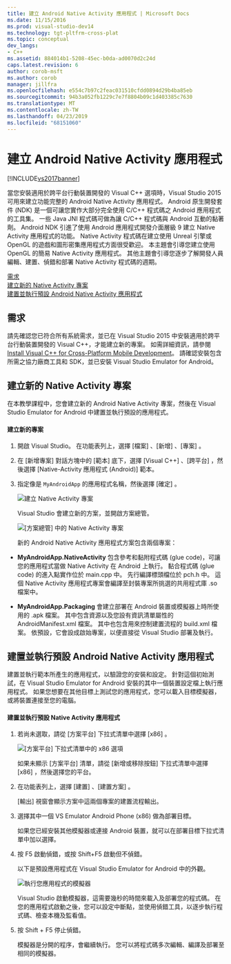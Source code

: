 ```yaml
---
title: 建立 Android Native Activity 應用程式 | Microsoft Docs
ms.date: 11/15/2016
ms.prod: visual-studio-dev14
ms.technology: tgt-pltfrm-cross-plat
ms.topic: conceptual
dev_langs:
- C++
ms.assetid: 884014b1-5208-45ec-b0da-ad0070d2c24d
caps.latest.revision: 6
author: corob-msft
ms.author: corob
manager: jillfra
ms.openlocfilehash: e554c7b97c2feac031510cfdd0894d29b4ba85eb
ms.sourcegitcommit: 94b3a052fb1229c7e7f8804b09c1d403385c7630
ms.translationtype: MT
ms.contentlocale: zh-TW
ms.lasthandoff: 04/23/2019
ms.locfileid: "68151060"
---
```

# <a name="create-an-android-native-activity-app"></a>建立 Android Native Activity 應用程式
[!INCLUDE[vs2017banner](../includes/vs2017banner.md)]

當您安裝適用於跨平台行動裝置開發的 Visual C++ 選項時，Visual Studio 2015 可用來建立功能完整的 Android Native Activity 應用程式。 Android 原生開發套件 (NDK) 是一個可讓您實作大部分完全使用 C/C++ 程式碼之 Android 應用程式的工具集。 一些 Java JNI 程式碼可做為讓 C/C++ 程式碼與 Android 互動的黏著劑。 Android NDK 引進了使用 Android 應用程式開發介面層級 9 建立 Native Activity 應用程式的功能。 Native Activity 程式碼在建立使用 Unreal 引擎或 OpenGL 的遊戲和圖形密集應用程式方面很受歡迎。 本主題會引導您建立使用 OpenGL 的簡易 Native Activity 應用程式。 其他主題會引導您逐步了解開發人員編輯、建置、偵錯和部署 Native Activity 程式碼的週期。  
  
 [需求](#req)   
 [建立新的 Native Activity 專案](#Create)   
 [建置並執行預設 Android Native Activity 應用程式](#BuildHello)  
  
## <a name="req"></a> 需求  
 請先確認您已符合所有系統需求，並已在 Visual Studio 2015 中安裝適用於跨平台行動裝置開發的 Visual C++，才能建立新的專案。 如需詳細資訊，請參閱 [Install Visual C++ for Cross-Platform Mobile Development](../cross-platform/install-visual-cpp-for-cross-platform-mobile-development.md)。 請確認安裝包含所需之協力廠商工具和 SDK，並已安裝 Visual Studio Emulator for Android。  
  
## <a name="Create"></a> 建立新的 Native Activity 專案  
 在本教學課程中，您會建立新的 Android Native Activity 專案，然後在 Visual Studio Emulator for Android 中建置並執行預設的應用程式。  
  
#### <a name="to-create-a-new-project"></a>建立新的專案  
  
1. 開啟 Visual Studio。 在功能表列上，選擇 [檔案]  、[新增]  、[專案]  。  
  
2. 在 [新增專案]  對話方塊中的 [範本]  底下，選擇 [Visual C++]  、[跨平台]  ，然後選擇 [Native-Activity 應用程式 (Android)]  範本。  
  
3. 指定像是 `MyAndroidApp` 的應用程式名稱，然後選擇 [確定]  。  
  
    ![建立 Native Activity 專案](../cross-platform/media/cppmdd-newproject.PNG "CppMDD_NewProject")  
  
    Visual Studio 會建立新的方案，並開啟方案總管。  
  
    ![[方案總管] 中的 Native Activity 專案](../cross-platform/media/cppmdd-rc-na-solutionexp.PNG "CPPMDD_RC_NA_SolutionExp")  
  
   新的 Android Native Activity 應用程式方案包含兩個專案：  
  
- **MyAndroidApp.NativeActivity** 包含參考和黏附程式碼 (glue code)，可讓您的應用程式當做 Native Activity 在 Android 上執行。 黏合程式碼 (glue code) 的進入點實作位於 main.cpp 中。 先行編譯標頭檔位於 pch.h 中。 這個 Native Activity 應用程式專案會編譯至封裝專案所挑選的共用程式庫 .so 檔案中。  
  
- **MyAndroidApp.Packaging** 會建立部署在 Android 裝置或模擬器上時所使用的 .apk 檔案。 其中包含資源以及您設有資訊清單屬性的 AndroidManifest.xml 檔案。 其中也包含用來控制建置流程的 build.xml 檔案。 依預設，它會設成啟始專案，以便直接從 Visual Studio 部署及執行。  
  
## <a name="BuildHello"></a> 建置並執行預設 Android Native Activity 應用程式  
 建置並執行範本所產生的應用程式，以驗證您的安裝和設定。 針對這個初始測試，在 Visual Studio Emulator for Android 安裝的其中一個裝置設定檔上執行應用程式。 如果您想要在其他目標上測試您的應用程式，您可以載入目標模擬器，或將裝置連接至您的電腦。  
  
#### <a name="to-build-and-run-the-default-native-activity-app"></a>建置並執行預設 Native Activity 應用程式  
  
1. 若尚未選取，請從 [方案平台]  下拉式清單中選擇 [x86]  。  
  
     ![[方案平台] 下拉式清單中的 x86 選項](../cross-platform/media/cppmdd-rc-na-solution-x86.png "CPPMDD_RC_NA_Solution_x86")  
  
     如果未顯示 [方案平台]  清單，請從 [新增或移除按鈕]  下拉式清單中選擇 [x86]  ，然後選擇您的平台。  
  
2. 在功能表列上，選擇 [建置]  、[建置方案]  。  
  
     [輸出] 視窗會顯示方案中這兩個專案的建置流程輸出。  
  
3. 選擇其中一個 VS Emulator Android Phone (x86) 做為部署目標。  
  
     如果您已經安裝其他模擬器或連接 Android 裝置，就可以在部署目標下拉式清單中加以選擇。  
  
4. 按 F5 啟動偵錯，或按 Shift+F5 啟動但不偵錯。  
  
     以下是預設應用程式在 Visual Studio Emulator for Android 中的外觀。  
  
     ![執行您應用程式的模擬器](../cross-platform/media/cppmdd-emulator-running-app.PNG "CppMDD_Emulator_Running_App")  
  
     Visual Studio 啟動模擬器，這需要幾秒的時間來載入及部署您的程式碼。 在您的應用程式啟動之後，您可以設定中斷點，並使用偵錯工具，以逐步執行程式碼、檢查本機及監看值。  
  
5. 按 Shift + F5 停止偵錯。  
  
     模擬器是分開的程序，會繼續執行。 您可以將程式碼多次編輯、編譯及部署至相同的模擬器。
